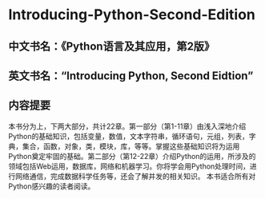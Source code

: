 # Introducing-Python-Second-Edition

## 中文书名：《Python语言及其应用，第2版》
## 英文书名：“Introducing Python, Second Eidtion”

## 内容提要
  本书分为上，下两大部分，共计22章。第一部分（第1-11章）由浅入深地介绍Python的基础知识，包括变量，数值，文本字符串，循环语句，元组，列表，字典，集合，函数，对象，类，模块，库，等等。掌握这些基础知识将为运用Python奠定牢固的基础。第二部分（第12-22章）介绍Python的运用，所涉及的领域包括Web运用，数据库，网络和机器学习。你将学会用Python处理时间，进行网络通信，完成数据科学任务等，还会了解并发的相关知识。
  本书适合所有对Python感兴趣的读者阅读。
